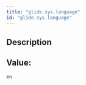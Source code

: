 ```yaml
---
title: "glide.sys.language"
id: "glide.sys.language"
---
```

## Description



## Value: 
```
en
```